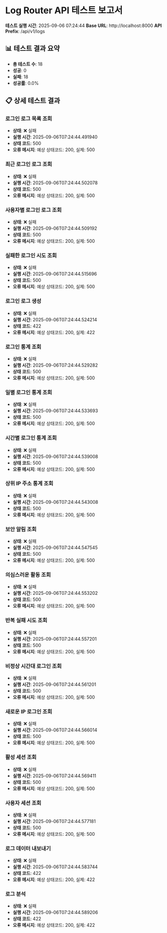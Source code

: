 # Log Router API 테스트 보고서

**테스트 실행 시간**: 2025-09-06 07:24:44
**Base URL**: http://localhost:8000
**API Prefix**: /api/v1/logs

## 📊 테스트 결과 요약

- **총 테스트 수**: 18
- **성공**: 0
- **실패**: 18
- **성공률**: 0.0%

## 📋 상세 테스트 결과

### 로그인 로그 목록 조회
- **상태**: ❌ 실패
- **실행 시간**: 2025-09-06T07:24:44.491940
- **상태 코드**: 500
- **오류 메시지**: 예상 상태코드: 200, 실제: 500

### 최근 로그인 로그 조회
- **상태**: ❌ 실패
- **실행 시간**: 2025-09-06T07:24:44.502078
- **상태 코드**: 500
- **오류 메시지**: 예상 상태코드: 200, 실제: 500

### 사용자별 로그인 로그 조회
- **상태**: ❌ 실패
- **실행 시간**: 2025-09-06T07:24:44.509192
- **상태 코드**: 500
- **오류 메시지**: 예상 상태코드: 200, 실제: 500

### 실패한 로그인 시도 조회
- **상태**: ❌ 실패
- **실행 시간**: 2025-09-06T07:24:44.515696
- **상태 코드**: 500
- **오류 메시지**: 예상 상태코드: 200, 실제: 500

### 로그인 로그 생성
- **상태**: ❌ 실패
- **실행 시간**: 2025-09-06T07:24:44.524214
- **상태 코드**: 422
- **오류 메시지**: 예상 상태코드: 200, 실제: 422

### 로그인 통계 조회
- **상태**: ❌ 실패
- **실행 시간**: 2025-09-06T07:24:44.529282
- **상태 코드**: 500
- **오류 메시지**: 예상 상태코드: 200, 실제: 500

### 일별 로그인 통계 조회
- **상태**: ❌ 실패
- **실행 시간**: 2025-09-06T07:24:44.533693
- **상태 코드**: 500
- **오류 메시지**: 예상 상태코드: 200, 실제: 500

### 시간별 로그인 통계 조회
- **상태**: ❌ 실패
- **실행 시간**: 2025-09-06T07:24:44.539008
- **상태 코드**: 500
- **오류 메시지**: 예상 상태코드: 200, 실제: 500

### 상위 IP 주소 통계 조회
- **상태**: ❌ 실패
- **실행 시간**: 2025-09-06T07:24:44.543008
- **상태 코드**: 500
- **오류 메시지**: 예상 상태코드: 200, 실제: 500

### 보안 알림 조회
- **상태**: ❌ 실패
- **실행 시간**: 2025-09-06T07:24:44.547545
- **상태 코드**: 500
- **오류 메시지**: 예상 상태코드: 200, 실제: 500

### 의심스러운 활동 조회
- **상태**: ❌ 실패
- **실행 시간**: 2025-09-06T07:24:44.553202
- **상태 코드**: 500
- **오류 메시지**: 예상 상태코드: 200, 실제: 500

### 반복 실패 시도 조회
- **상태**: ❌ 실패
- **실행 시간**: 2025-09-06T07:24:44.557201
- **상태 코드**: 500
- **오류 메시지**: 예상 상태코드: 200, 실제: 500

### 비정상 시간대 로그인 조회
- **상태**: ❌ 실패
- **실행 시간**: 2025-09-06T07:24:44.561201
- **상태 코드**: 500
- **오류 메시지**: 예상 상태코드: 200, 실제: 500

### 새로운 IP 로그인 조회
- **상태**: ❌ 실패
- **실행 시간**: 2025-09-06T07:24:44.566014
- **상태 코드**: 500
- **오류 메시지**: 예상 상태코드: 200, 실제: 500

### 활성 세션 조회
- **상태**: ❌ 실패
- **실행 시간**: 2025-09-06T07:24:44.569411
- **상태 코드**: 500
- **오류 메시지**: 예상 상태코드: 200, 실제: 500

### 사용자 세션 조회
- **상태**: ❌ 실패
- **실행 시간**: 2025-09-06T07:24:44.577181
- **상태 코드**: 500
- **오류 메시지**: 예상 상태코드: 200, 실제: 500

### 로그 데이터 내보내기
- **상태**: ❌ 실패
- **실행 시간**: 2025-09-06T07:24:44.583744
- **상태 코드**: 422
- **오류 메시지**: 예상 상태코드: 200, 실제: 422

### 로그 분석
- **상태**: ❌ 실패
- **실행 시간**: 2025-09-06T07:24:44.589206
- **상태 코드**: 422
- **오류 메시지**: 예상 상태코드: 200, 실제: 422

